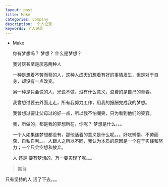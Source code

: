 ```yaml
---
layout: post
title: Make
categories: Company
description:  个人记录
keywords: 个人记录
---
```


* Make
  
  你有梦想吗？ 梦想？ 什么是梦想？

  我讨厌甚至是厌恶两种人

  一种是想着不劳而获的人，这种人成天幻想着有好的事情发生，但是对于自身，却没有一点改变。

  另一种是只会说的人，光说不做，没有什么意义，浪费的是自己的青春。

  我曾想过要去外面走走，所有我努力工作，用我的报酬完成我的梦想。

  我曾想过要让父母过的好一点，所以我不怕嘲笑，只为看到他们的笑容。

  我，所做的，都是我的梦想所在，你呢？ 梦想是什么。。。

  一个人如果连梦想都没有，那他活着的意义是什么呢。。。好吃懒惰、不劳而获、自私自利。。。人跟人之所以不同，我认为本质的原因是一个在于实践和努力；一个只会空想和放弃。

  人 还是 要有梦想的，万一要实现了呢。。。

> 期待

  只有坚持的人 活了下去。。。
